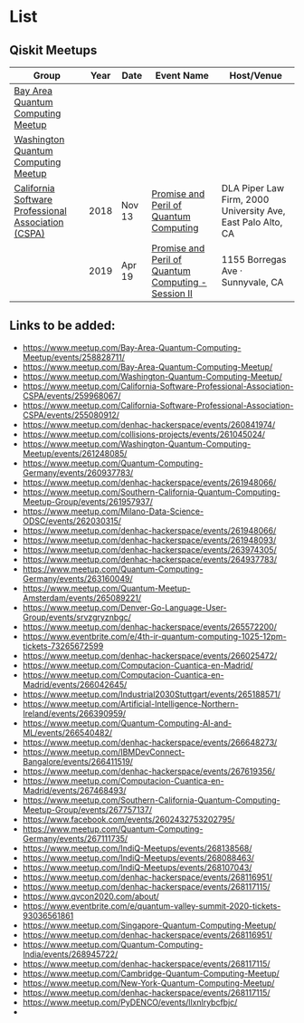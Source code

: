 # List

## Qiskit Meetups

 | Group                                                                                                                              | Year | Date   | Event Name                    | Host/Venue                      |                                
 |------------------------------------------------------------------------------------------------------------------------------------|------|--------|-------------------------------|---------------------------------|                                   
 |  [Bay Area Quantum Computing Meetup](https://www.meetup.com/Bay-Area-Quantum-Computing-Meetup/)                                    |      |                                          |                               |                                 |                                      
 |  [Washington Quantum Computing Meetup](https://www.meetup.com/Washington-Quantum-Computing-Meetup/events/past/)                    |      |
 |  [California Software Professional Association (CSPA)](https://www.meetup.com/California-Software-Professional-Association-CSPA/)  | 2018 | Nov 13 | [Promise and Peril of Quantum Computing](https://www.meetup.com/California-Software-Professional-Association-CSPA/events/255080912/)             | DLA Piper Law Firm, 2000 University Ave, East Palo Alto, CA |
 |                                                                                                                                    | 2019 | Apr 19 | [Promise and Peril of Quantum Computing - Session II](https://www.meetup.com/California-Software-Professional-Association-CSPA/events/259968067/)| 1155 Borregas Ave · Sunnyvale, CA                           |                                                    
 
 
 
 
 
 
 ## Links to be added:
  - https://www.meetup.com/Bay-Area-Quantum-Computing-Meetup/events/258828711/
  - https://www.meetup.com/Bay-Area-Quantum-Computing-Meetup/
  - https://www.meetup.com/Washington-Quantum-Computing-Meetup/
  - https://www.meetup.com/California-Software-Professional-Association-CSPA/events/259968067/
  - https://www.meetup.com/California-Software-Professional-Association-CSPA/events/255080912/
  - https://www.meetup.com/denhac-hackerspace/events/260841974/
  - https://www.meetup.com/collisions-projects/events/261045024/
  - https://www.meetup.com/Washington-Quantum-Computing-Meetup/events/261248085/
  - https://www.meetup.com/Quantum-Computing-Germany/events/260937783/
  - https://www.meetup.com/denhac-hackerspace/events/261948066/
  - https://www.meetup.com/Southern-California-Quantum-Computing-Meetup-Group/events/261957937/
  - https://www.meetup.com/Milano-Data-Science-ODSC/events/262030315/
  - https://www.meetup.com/denhac-hackerspace/events/261948066/
  - https://www.meetup.com/denhac-hackerspace/events/261948093/
  - https://www.meetup.com/denhac-hackerspace/events/263974305/
  - https://www.meetup.com/denhac-hackerspace/events/264937783/
  - https://www.meetup.com/Quantum-Computing-Germany/events/263160049/
  - https://www.meetup.com/Quantum-Meetup-Amsterdam/events/265089221/
  - https://www.meetup.com/Denver-Go-Language-User-Group/events/srvzgryznbgc/
  - https://www.meetup.com/denhac-hackerspace/events/265572200/
  - https://www.eventbrite.com/e/4th-ir-quantum-computing-1025-12pm-tickets-73265672599
  - https://www.meetup.com/denhac-hackerspace/events/266025472/
  - https://www.meetup.com/Computacion-Cuantica-en-Madrid/
  - https://www.meetup.com/Computacion-Cuantica-en-Madrid/events/266042645/
  - https://www.meetup.com/Industrial2030Stuttgart/events/265188571/
  - https://www.meetup.com/Artificial-Intelligence-Northern-Ireland/events/266390959/
  - https://www.meetup.com/Quantum-Computing-AI-and-ML/events/266540482/
  - https://www.meetup.com/denhac-hackerspace/events/266648273/
  - https://www.meetup.com/IBMDevConnect-Bangalore/events/266411519/
  - https://www.meetup.com/denhac-hackerspace/events/267619356/
  - https://www.meetup.com/Computacion-Cuantica-en-Madrid/events/267468493/
  - https://www.meetup.com/Southern-California-Quantum-Computing-Meetup-Group/events/267757137/
  - https://www.facebook.com/events/2602432753202795/
  - https://www.meetup.com/Quantum-Computing-Germany/events/267111735/
  - https://www.meetup.com/IndiQ-Meetups/events/268138568/
  - https://www.meetup.com/IndiQ-Meetups/events/268088463/
  - https://www.meetup.com/IndiQ-Meetups/events/268107043/
  - https://www.meetup.com/denhac-hackerspace/events/268116951/
  - https://www.meetup.com/denhac-hackerspace/events/268117115/
  - https://www.qvcon2020.com/about/
  - https://www.eventbrite.com/e/quantum-valley-summit-2020-tickets-93036561861
  - https://www.meetup.com/Singapore-Quantum-Computing-Meetup/
  - https://www.meetup.com/denhac-hackerspace/events/268116951/
  - https://www.meetup.com/Quantum-Computing-India/events/268945722/
  - https://www.meetup.com/denhac-hackerspace/events/268117115/
  - https://www.meetup.com/Cambridge-Quantum-Computing-Meetup/
  - https://www.meetup.com/New-York-Quantum-Computing-Meetup/
  - https://www.meetup.com/denhac-hackerspace/events/268117115/
  - https://www.meetup.com/PyDENCO/events/llxnlrybcfbjc/
  - 
